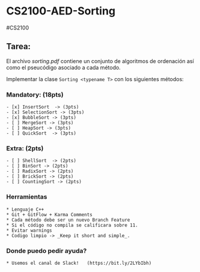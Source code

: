 # CS2100-AED-Sorting
#CS2100

## Tarea:
El archivo _sorting.pdf_ contiene un conjunto de algoritmos de ordenación así como el pseucódigo asociado a cada método. 

Implementar la clase `Sorting <typename T>`  con los siguientes métodos:

### Mandatory: (18pts)
	- [x] InsertSort  -> (3pts)
	- [x] SelectionSort -> (3pts)
	- [x] BubbleSort -> (3pts)
	- [ ] MergeSort -> (3pts)
	- [ ] HeapSort -> (3pts)
	- [ ] QuickSort  -> (3pts) 

### Extra: (2pts)
	- [ ] ShellSort  -> (2pts)
	- [ ] BinSort -> (2pts)
	- [ ] RadixSort -> (2pts)
	- [ ] BrickSort -> (2pts)
	- [ ] CountingSort -> (2pts)

### Herramientas
	* Lenguaje C++
	* Git + GitFlow + Karma Comments
	* Cada método debe ser un nuevo Branch Feature
	* Si el código no compila se calificara sobre 11.
	* Evitar warnings 
	* Codigo limpio -> _Keep it short and simple_. 

### Donde puedo pedir ayuda? 
	* Usemos el canal de Slack!   (https://bit.ly/2LYbIbh)
